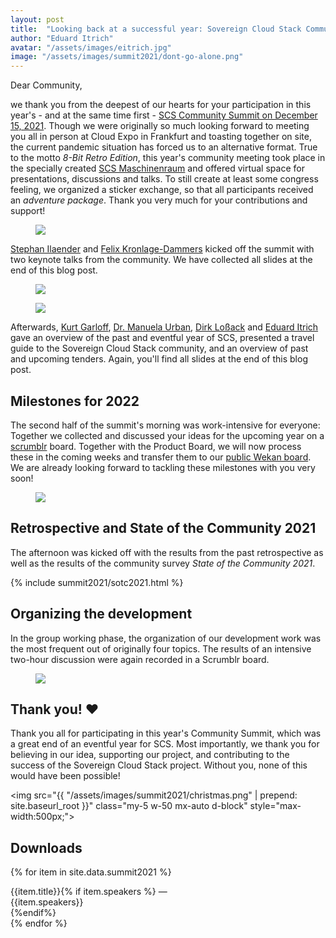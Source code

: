 ```yaml
---
layout: post
title:  "Looking back at a successful year: Sovereign Cloud Stack Community Summit 2021"
author: "Eduard Itrich"
avatar: "/assets/images/eitrich.jpg"
image: "/assets/images/summit2021/dont-go-alone.png"
---
```


Dear Community,

we thank you from the deepest of our hearts for your participation in this year's - and at the same time first - [SCS Community Summit on December 15, 2021](https://eventyay.com/e/cf85f6e7). Though we were originally so much looking forward to meeting you all in person at Cloud Expo in Frankfurt and toasting together on site, the current pandemic situation has forced us to an alternative format. True to the motto *8-Bit Retro Edition*, this year's community meeting took place in the specially created [SCS Maschinenraum](https://github.com/SovereignCloudStack/scs-maschinenraum) and offered virtual space for presentations, discussions and talks. To still create at least some congress feeling, we organized a sticker exchange, so that all participants received an *adventure package*. Thank you very much for your contributions and support!

<figure class="figure mx-auto d-block" style="width:70%">
  <a href="{{ "/assets/images/summit2021/sticker-exchange-2021.jpg" | prepend: site.baseurl_root }}">
    <img src="{{ "/assets/images/summit2021/sticker-exchange-2021.jpg" | prepend: site.baseurl_root }}" class="figure-img w-100">
  </a>
</figure>

[Stephan Ilaender](https://www.linkedin.com/in/stephan-ilaender-128b365/) and [Felix Kronlage-Dammers](https://www.linkedin.com/in/felix-kronlage-dammers-9378a6184/) kicked off the summit with two keynote talks from the community. We have collected all slides at the end of this blog post.

<div class="row">
    <div class="col">
        <figure class="figure mx-auto d-block" style="width:70%">
            <a href="{{ "/assets/images/summit2021/screenshot-stephan.png" | prepend: site.baseurl_root }}">
                <img src="{{ "/assets/images/summit2021/screenshot-stephan.png" | prepend: site.baseurl_root }}" class="figure-img w-100">
            </a>
        </figure>
     </div>
    <div class="col">
        <figure class="figure mx-auto d-block" style="width:70%">
            <a href="{{ "/assets/images/summit2021/screenshot-fkr.png" | prepend: site.baseurl_root }}">
                <img src="{{ "/assets/images/summit2021/screenshot-fkr.png" | prepend: site.baseurl_root }}" class="figure-img w-100">
            </a>
        </figure>
    </div>
</div>

Afterwards, [Kurt Garloff](/garloff), [Dr. Manuela Urban](/urban), [Dirk Loßack](/lossack) and [Eduard Itrich](/itrich) gave an overview of the past and eventful year of SCS, presented a travel guide to the Sovereign Cloud Stack community, and an overview of past and upcoming tenders. Again, you'll find all slides at the end of this blog post.

## Milestones for 2022

The second half of the summit's morning was work-intensive for everyone: Together we collected and discussed your ideas for the upcoming year on a [scrumblr](https://github.com/aliasaria/scrumblr) board. Together with the Product Board, we will now process these in the coming weeks and transfer them to our [public Wekan board](https://ms.scs.sovereignit.de/wekan/b/Zi4PKHTuEhugB7bkX/release-planing-r2). We are already looking forward to tackling these milestones with you very soon!

<figure class="figure mx-auto d-block" style="width:100%">
  <a href="{{ "/assets/images/summit2021/scrumblr-goals-2022.png" | prepend: site.baseurl_root }}">
    <img src="{{ "/assets/images/summit2021/scrumblr-goals-2022.png" | prepend: site.baseurl_root }}" class="figure-img w-100">
  </a>
</figure>

## Retrospective and State of the Community 2021

The afternoon was kicked off with the results from the past retrospective as well as the results of the community survey *State of the Community 2021*.

{% include summit2021/sotc2021.html %}

## Organizing the development

In the group working phase, the organization of our development work was the most frequent out of originally four topics. The results of an intensive two-hour discussion were again recorded in a Scrumblr board.

<figure class="figure mx-auto d-block" style="width:100%">
  <a href="{{ "/assets/images/summit2021/scrumblr-organizing.png" | prepend: site.baseurl_root }}">
    <img src="{{ "/assets/images/summit2021/scrumblr-organizing.png" | prepend: site.baseurl_root }}" class="figure-img w-100">
  </a>
</figure>

## Thank you! ❤

Thank you all for participating in this year's Community Summit, which was a great end of an eventful year for SCS. Most importantly, we thank you for believing in our idea, supporting our project, and contributing to the success of the Sovereign Cloud Stack project. Without you, none of this would have been possible!

<img src="{{ "/assets/images/summit2021/christmas.png" | prepend: site.baseurl_root }}" class="my-5 w-50 mx-auto d-block" style="max-width:500px;">

## Downloads

{% for item in site.data.summit2021 %}
<div class="list-group-item list-group-item-action d-flex flex-row align-items-start">
  <div class="ms-2 me-4 my-auto">
    <a class="mt-1 text-decoration-none text-secondary stretched-link" href="{{ item.url | prepend: "/assets/" | prepend: site.baseroot_url }}" target="_blank">
        <i class="fa {{item.icon}}"></i>
    </a>
  </div>
  <div>
    {{item.title}}{% if item.speakers %} — <div class="d-inline small fw-light">{{item.speakers}}</div>{%endif%}
  </div>
</div>
{% endfor %}
